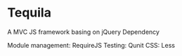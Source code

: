 Tequila
=======
A MVC JS framework basing on jQuery 
Dependency

Module management: RequireJS
Testing: Qunit
CSS: Less
